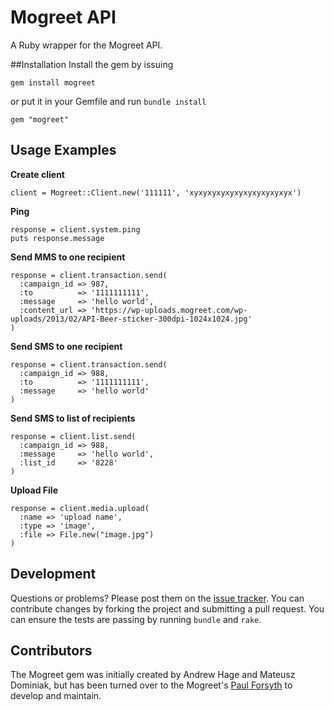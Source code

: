 Mogreet API 
===========

A Ruby wrapper for the Mogreet API.

##Installation
Install the gem by issuing

    gem install mogreet

or put it in your Gemfile and run `bundle install`

    gem "mogreet"

## Usage Examples

__Create client__

    client = Mogreet::Client.new('111111', 'xyxyxyxyxyxyxyxyxyxyxyx')

__Ping__
    
    response = client.system.ping
    puts response.message
    
    
__Send MMS to one recipient__

    response = client.transaction.send(
      :campaign_id => 987, 
      :to          => '1111111111', 
      :message     => 'hello world', 
      :content_url => 'https://wp-uploads.mogreet.com/wp-uploads/2013/02/API-Beer-sticker-300dpi-1024x1024.jpg'
    )

__Send SMS to one recipient__

    response = client.transaction.send(
      :campaign_id => 988, 
      :to          => '1111111111', 
      :message     => 'hello world'
    )

__Send SMS to list of recipients__
    
    response = client.list.send(
      :campaign_id => 988, 
      :message     => 'hello world',
      :list_id     => '8228'
    )


__Upload File__
    
    response = client.media.upload(
      :name => 'upload name', 
      :type => 'image', 
      :file => File.new("image.jpg")
    )

## Development

Questions or problems? Please post them on the [issue tracker](https://github.com/pforsyth/mogreet/issues). You can contribute changes by forking the project and submitting a pull request. You can ensure the tests are passing by running `bundle` and `rake`.

## Contributors

The Mogreet gem was initially created by Andrew Hage and Mateusz Dominiak, but has been turned over to the Mogreet's [Paul Forsyth](http://github.com/pforsyth) to develop and maintain.
